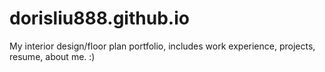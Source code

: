 # dorisliu888.github.io
My interior design/floor plan portfolio, includes work experience, projects, resume, about me. :)
